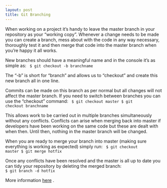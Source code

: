 ```yaml
---
layout: post
title: Git Branching
---
```


When working on a project it’s handy to leave the master branch in your repository as your “working copy”. Whenever a change needs to be made you can create a branch, mess about with the code in any way necessary, thoroughly test it and then merge that code into the master branch when you’re happy it all works.

New branches should have a meaningful name and in the console it’s as simple as:
<code>
$ git checkout -b branchname
</code>

The “-b” is short for “branch” and allows us to “checkout” and create this new branch all in one line.

Commits can be made on this branch as per normal but all changes will not affect the master branch. If you need to switch between branches you can use the “checkout” command:
<code>
$ git checkout master
$ git checkout branchname
</code>

This allows work to be carried out in multiple branches simultaneously without any conflicts. Conflicts can arise when merging back into master if developers have been working on the same code but these are dealt with when then. Until then, nothing in the master branch will be changed.

When you are ready to merge your branch into master (making sure everything is working as expected) simply run:
<code>
$ git checkout master
$ git merge hotfix
</code>

Once any conflicts have been resolved and the master is all up to date you can tidy your repository by deleting the merged branch:
<code>
$ git branch -d hotfix
</code>

More information [here](https://git-scm.com/book/en/v2/Git-Branching-Basic-Branching-and-Merging) .